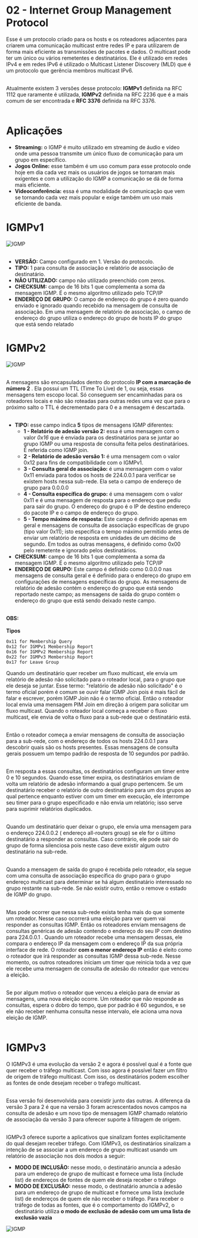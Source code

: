 # 02 - Internet Group Management Protocol

Esse é um protocolo criado para os hosts e os roteadores adjacentes para criarem uma comunicação multicast entre redes IP e para utilizarem de forma mais eficiente as transmissões de
pacotes e dados. O multicast pode ter um único ou vários remetentes e destinatários. Ele é utilizado em redes IPv4 e em redes IPv6 é utilizado o Multicast Listener Discovery (MLD) 
que é um protocolo que gerência membros multicast IPv6. <br></br>

Atualmente existem 3 versões desse protocolo: **IGMPv1** definida na RFC 1112 que raramente é utilizada, **IGMPv2** definida na RFC 2236 que é a mais comum de ser encontrada e 
**RFC 3376** definida na RFC 3376. <br></br>

# Aplicações

* **Streaming:** o IGMP é muito utilizado em streaming de áudio e vídeo onde uma pessoa transmite um único fluxo de comunicação para um grupo em específico.
* **Jogos Online:** esse também é um uso comum para esse protocolo onde hoje em dia cada vez mais os usuários de jogos se tornaram mais exigentes e com a utilização do IGMP a comunicação se dá de forma mais eficiente.
* **Videoconferência:** essa é uma modalidade de comunicação que vem se tornando cada vez mais popular e exige também um uso mais eficiente de banda.

# IGMPv1

![IGMP](Imagens/igmpv1.png) <br></br>

* **VERSÂO:** Campo configurado em 1. Versão do protocolo.
* **TIPO:** 1 para consulta de associação e relatório de associação de destinatário. 
* **NÂO UTILIZADO:** campo não utilizado preenchido com zeros.
* **CHECKSUM:** campo de 16 bits 1 que complementa a soma da mensagem IGMP. É o mesmo algoritmo utilizado pelo TCP/IP 
* **ENDEREÇO DE GRUPO:** O campo de endereço do grupo é zero quando enviado e ignorado quando recebido na mensagem de consulta de associação. Em uma mensagem de relatório de associação, 
o campo de endereço do grupo utiliza o endereço do grupo de hosts IP do grupo que está sendo relatado

# IGMPv2

![IGMP](Imagens/igmpv2.png) <br></br>

A mensagens são encapsulados dentro do protocolo  **IP com a marcação de número 2** . Ela possui um TTL (Time To Live) de 1, ou seja, essas mensagens tem escopo local. Só conseguem ser encaminhadas 
para os roteadores locais e não são roteadas para outras redes uma vez que para o próximo salto o TTL é decrementado para 0 e a mensagem é descartada. <br></br>

* **TIPO:** esse campo indica **5** tipos de mensagens IGMP diferentes:
    * **1 - Relatório de adesão versão 2:** essa é uma mensagem com o valor *0x16* que é enviada para os destinatários para se juntar ao grupo IGMP ou uma resposta de consulta feita pelos destinatárioes. É referida como IGMP join.
    * **2 - Relatório de adesão versão 1:** é uma mensagem com o valor 0x12 para fins de compatibilidade com o IGMPv1.
    * **3 - Consulta geral de associação:** é uma mensagem com o valor 0x11 enviada para todos os hosts de 224.0.0.1 para verificar se existem hosts nessa sub-rede. Ela seta o campo de endereço de grupo para 0.0.0.0
    * **4 - Consulta específica do grupo:** é uma mensagem com o valor 0x11 e é uma mensagem de resposta para o endereço que pediu para sair do grupo. O endereço do grupo é o IP de destino
endereço do pacote IP e o campo de endereço do grupo.
    * **5 - Tempo máximo de resposta:** Este campo é definido apenas em geral e mensagens de consulta de associação específicas de grupo (tipo valor 0x11); isto especifica o tempo máximo permitido antes de enviar um
relatório de resposta em unidades de um décimo de segundo. Em todos as outras mensagens, é definido como 0x00 pelo remetente e ignorado pelos destinatários.
* **CHECKSUM:** campo de 16 bits 1 que complementa a soma da mensagem IGMP. É o mesmo algoritmo utilizado pelo TCP/IP
* **ENDEREÇO DE GRUPO:** Este campo é definido como 0.0.0.0 nas mensagens de consulta geral e é definido para o endereço do grupo em configurações de mensagens específicas do grupo. As mensagens de relatório de adesão contém
o endereço do grupo que está sendo reportado neste campo; as mensagens de saída do grupo contém o endereço do grupo que está sendo deixado neste campo. <br></br>

**OBS:** <br></br>
    **Tipos**

    0x11 for Membership Query
    0x12 for IGMPv1 Membership Report
    0x16 for IGMPv2 Membership Report
    0x22 for IGMPv3 Membership Report
    0x17 for Leave Group  

Quando um destinatário quer receber um fluxo multicast, ele envia um relatório de adesão não solicitado para o roteador local, para o grupo que ele deseja se juntar. Esse termo: "relatório de adesão não solicitado"
é o termo oficial porém é comum se ouvir falar IGMP Join pois é mais fácil de falar e escrever, porém IGMP Join não é o termo oficial. Então o roteador local envia uma mensagem PIM Join
em direção á origem para solicitar um fluxo multicast. Quando o roteador local começa a receber o fluxo multicast, ele envia de volta o fluxo para a sub-rede que o destinatário está. <br></br>

Então o roteador começa a enviar mensagens de consulta de associação para a sub-rede, com o endereço de todos os hosts 224.0.0.1 para descobrir quais são os hosts presentes.
Essas mensagens de consulta gerais possuem um tempo padrão de resposta de 10 segundos por padrão. <br></br>

Em resposta a essas consultas, os destinatários configuram um timer entre 0 e 10 segundos. Quando esse timer expira, os destinatários enviam de volta um relatório de adesão informando a qual
grupo pertencem. Se um destinatário receber o relatório de outro destinatário para um dos grupos ao qual pertence enquanto estiver com um timer em execução, ele interrompe seu 
timer para o grupo especificado e não envia um relatório; isso serve para suprimir relatórios duplicados. <br></br>

Quando um destinatário quer deixar o grupo, ele envia uma mensagem para o endereço 224.0.0.2 ( endereço all-routers group) se ele for o último destinatário a responder as consultas.
Caso contrário, ele pode sair do grupo de forma silenciosa pois neste caso deve existir algum outro destinatário na sub-rede. <br></br>

Quando a mensagem de saída do grupo é recebida pelo roteador, ela segue com uma consulta de associação específica do grupo para o grupo endereço multicast para determinar se há 
algum destinatário interessado no grupo restante na sub-rede. Se não existir outro, então o remove o estado de IGMP do grupo. <br></br>

Mas pode ocorrer que nessa sub-rede exista tenha mais do que somente um roteador. Nesse caso ocorrerá uma eleição para ver quem vai responder as consultas IGMP. Então os roteadores
enviam mensagens de consultas genéricas de adesão contendo o endereço do seu IP com destino para 224.0.0.1 . Quando um roteador recebe uma mensagem dessas, ele compara o endereço IP
da mensagem com o endereço IP da sua própria interface de rede. O roteador **com o menor endereço IP** então é eleito como o roteador que irá responder as consultas IGMP dessa sub-rede.
Nesse momento, os outros roteadores iniciam um timer que reinicia toda a vez que ele recebe uma mensagem de consulta de adesão do roteador que venceu a eleição. <br></br>

Se por algum motivo o roteador que venceu a eleição para de enviar as mensagens, uma nova eleição ocorre. Um roteador que não responde as consultas, espera o dobro do tempo, que por
padrão é 60 segundos, e se ele não receber nenhuma consulta nesse intervalo, ele aciona uma nova eleição de IGMP. <br></br>

# IGMPv3

O IGMPv3 é uma evolução da versão 2 e agora é possível qual é a fonte que quer receber o tráfego multicast. Com isso agora é possível fazer um filtro de origem de tráfego multicast. 
Com isso, os destinatários podem escolher as fontes de onde desejam receber o trafego multicast. <br></br>

Essa versão foi desenvolvida para coexistir junto das outras. A diferença da versão 3 para 2 é que na versão 3 foram acrescentados novos campos na consulta de adesão e um novo tipo de 
mensagem IGMP chamado relatório de associação da versão 3 para oferecer suporte à filtragem de origem. <br></br>

IGMPv3 oferece suporte a aplicativos que sinalizam fontes explicitamente do qual desejam receber tráfego. Com IGMPv3, os destinatários sinalizam a intenção de se associar a um endereço 
de grupo multicast usando um relatório de associação nos dois modos a seguir:

* **MODO DE INCLUSÂO:** nesse modo, o destinatário anuncia a adesão para um endereço de grupo de multicast e fornece uma lista (include list) de endereços de fontes de quem ele deseja receber o tráfego
* **MODO DE EXCLUSÂO:** nesse modo, o destinatário anuncia a adesão para um endereço de grupo de multicast e fornece uma lista (exclude list) de endereços de quem ele não receber o tráfego.
Para receber o tráfego de todas as fontes, que é o comportamento do IGMPv2, o destinatário utiliza **o modo de exclusão de adesão com um uma lista de exclusão vazia**

![IGMP](Imagens/igmpv3.png) <br></br>